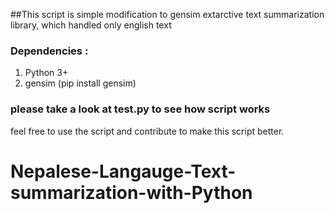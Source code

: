 

##This script is simple modification to gensim extarctive text summarization library, which handled only english text


### Dependencies :
1) Python 3+
2) gensim (pip install gensim)

### please take a look at  test.py to see how script works


feel free to use the script and contribute to make this script better.


# Nepalese-Langauge-Text-summarization-with-Python
